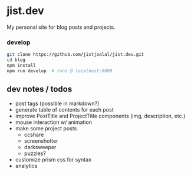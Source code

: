 # jist.dev

My personal site for blog posts and projects.

### develop

```sh
git clone https://github.com/jistjoalal/jist.dev.git
cd blog
npm install
npm run develop  # runs @ localhost:8000
```

## dev notes / todos

- post tags (possible in markdown?)
- generate table of contents for each post
- improve PostTitle and ProjectTitle components (img, description, etc.)
- mouse interaction w/ animation
- make some project posts
  - ccshare
  - screenshotter
  - darksweeper
  - puzzles?
- customize prism css for syntax
- analytics
